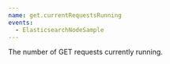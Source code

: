```yaml
---
name: get.currentRequestsRunning
events:
  - ElasticsearchNodeSample
---
```


The number of GET requests currently running.